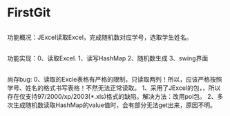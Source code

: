 # FirstGit
##
功能概况：JExcel读取Excel，完成随机数对应学号，选取学生姓名。
##
功能实现：0、读取Excel.
         1、读写HashMap
         2、随机数生成
         3、swing界面
##
尚存bug:
0、读取的Excle表格有严格的限制，只读取两列！所以，应该严格按照学号、姓名的格式书写表格！不然无法正常读取。
1、采用了JExcel的包，，所以存在仅支持97/2000/xp/2003(*.xls)格式的缺陷。解决方法：改用poi包。
2、多次生成随机数读取HashMap的value值时，会有部分无法get出来，原因不明。
